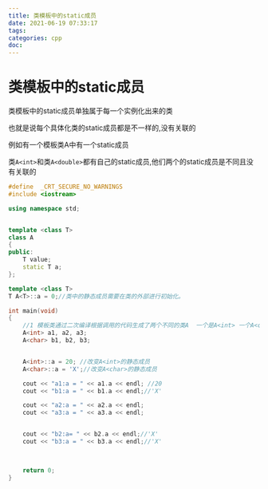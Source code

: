 ```yaml
---
title: 类模板中的static成员
date: 2021-06-19 07:33:17
tags:
categories: cpp
doc:
---
```


# 类模板中的static成员

类模板中的static成员单独属于每一个实例化出来的类

也就是说每个具体化类的static成员都是不一样的,没有关联的

例如有一个模板类A中有一个static成员

类`A<int>`和类`A<double>`都有自己的static成员,他们两个的static成员是不同且没有关联的

```cpp
#define  _CRT_SECURE_NO_WARNINGS 
#include <iostream>

using namespace std;


template <class T>
class A
{
public:
	T value;
	static T a;
};

template <class T>
T A<T>::a = 0;//类中的静态成员需要在类的外部进行初始化。

int main(void)
{
	//1 模板类通过二次编译根据调用的代码生成了两个不同的类A  一个是A<int> 一个A<char>
	A<int> a1, a2, a3;
	A<char> b1, b2, b3;


	A<int>::a = 20; //改变A<int>的静态成员
	A<char>::a = 'X';//改变A<char>的静态成员

	cout << "a1:a = " << a1.a << endl; //20
	cout << "b1:a = " << b1.a << endl;//'X'

	cout << "a2:a = " << a2.a << endl;
	cout << "a3:a = " << a3.a << endl;


	cout << "b2:a= " << b2.a << endl;//'X'
	cout << "b3:a = " << b3.a << endl;//'X'


	
	return 0;
}
```

